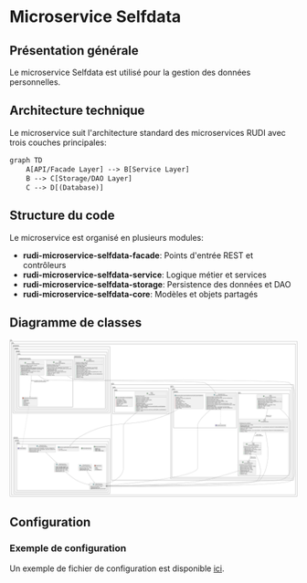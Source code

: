 # Microservice Selfdata

## Présentation générale

Le microservice Selfdata est utilisé pour la gestion des données personnelles.

## Architecture technique

Le microservice suit l'architecture standard des microservices RUDI avec trois couches principales:

```mermaid
graph TD
    A[API/Facade Layer] --> B[Service Layer]
    B --> C[Storage/DAO Layer]
    C --> D[(Database)]
```
## Structure du code

Le microservice est organisé en plusieurs modules:

- **rudi-microservice-selfdata-facade**: Points d'entrée REST et contrôleurs
- **rudi-microservice-selfdata-service**: Logique métier et services
- **rudi-microservice-selfdata-storage**: Persistence des données et DAO
- **rudi-microservice-selfdata-core**: Modèles et objets partagés

## Diagramme de classes
![Diagramme de classes](../../../rudi-microservice/rudi-microservice-selfdata/readme/rudi-microservice-selfdata-storage-entities.png)

## Configuration

### Exemple de configuration

Un exemple de fichier de configuration est disponible [ici](../../../rudi-microservice/rudi-microservice-selfdata/rudi-microservice-selfdata-facade/src/main/resources/selfdata-exemple.properties).

